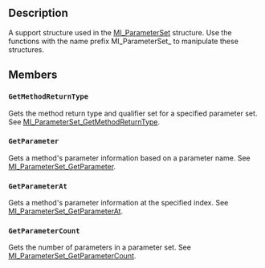 ## Description

A support structure used in the [MI_ParameterSet](https://learn.microsoft.com/windows/desktop/api/mi/ns-mi-mi_parameterset) structure. Use the functions with the name prefix MI_ParameterSet_ to manipulate these structures.

## Members

### `GetMethodReturnType`

Gets the method return type and qualifier set for a specified parameter set. See [MI_ParameterSet_GetMethodReturnType](https://learn.microsoft.com/previous-versions/windows/desktop/api/mi/nf-mi-mi_parameterset_getmethodreturntype).

### `GetParameter`

Gets a method's parameter information based on a parameter name. See [MI_ParameterSet_GetParameter](https://learn.microsoft.com/previous-versions/windows/desktop/api/mi/nf-mi-mi_parameterset_getparameter).

### `GetParameterAt`

Gets a method's parameter information at the specified index. See [MI_ParameterSet_GetParameterAt](https://learn.microsoft.com/previous-versions/windows/desktop/api/mi/nf-mi-mi_parameterset_getparameterat).

### `GetParameterCount`

Gets the number of parameters in a parameter set. See [MI_ParameterSet_GetParameterCount](https://learn.microsoft.com/previous-versions/windows/desktop/api/mi/nf-mi-mi_parameterset_getparametercount).